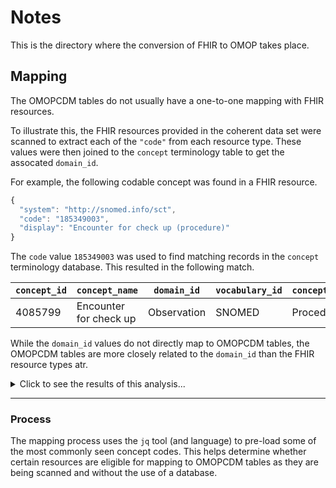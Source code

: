 # Notes

This is the directory where the conversion of FHIR to OMOP takes place.

## Mapping

The OMOPCDM tables do not usually have a one-to-one mapping with FHIR
resources.

To illustrate this, the FHIR resources provided in the coherent data set
were scanned to extract each of the `"code"` from each resource type.
These values were then joined to the `concept` terminology table to get the
assocated `domain_id`.

For example, the following codable concept was found in a FHIR resource.

```js
{
  "system": "http://snomed.info/sct",
  "code": "185349003",
  "display": "Encounter for check up (procedure)"
}
```

The `code` value `185349003` was used to find matching records in the
`concept` terminology database.  This resulted in the following match.

| `concept_id` | `concept_name` | `domain_id` | `vocabulary_id` | `concept_class_id` | `standard_concept` | `concept_code` | `valid_start_date` | `valid_end_date` | `invalid_reason` |
| ---------- | ---------------------- | ----------- | ------------- | ---------------- | ---------------- | ------------ | ---------------- | -------------- | -------------- |
| 4085799    | Encounter for check up | Observation | SNOMED        | Procedure        | S                | 185349003    | 20020131         | 20991231       |                |

While the `domain_id` values do not directly map to OMOPCDM tables, the
OMOPCDM tables are more closely related to the `domain_id` than the FHIR
resource types atr.

<details><summary>Click to see the results of this analysis...</summary>

### Resource Type to `domain_id`

|   `fhir_resource_type`   | `resource_domains` | `total_concept_codes` |
| ------------------------ | ------------------ | --------------------- |
| AllergyIntolerance       | 1                | 106                 |
| CarePlan                 | 4                | 19950               |
| CareTeam                 | 3                | 33834               |
| Claim                    | 7                | 462871              |
| Condition                | 2                | 15956               |
| Device                   | 1                | 416                 |
| DiagnosticReport         | 3                | 632990              |
| DocumentReference        | 1                | 287892              |
| Encounter                | 4                | 181252              |
| ExplanationOfBenefit     | 11               | 3593275             |
| ImagingStudy             | 4                | 10688               |
| Immunization             | 7                | 37531               |
| Media                    | 1                | 1072                |
| Medication               | 2                | 1489                |
| MedicationAdministration | 2                | 1489                |
| MedicationRequest        | 3                | 214792              |
| Observation              | 6                | 1341652             |
| Patient                  | 7                | 10224               |
| PractitionerRole         | 1                | 2082                |
| Procedure                | 3                | 56092               |

<details><summary>Click to see the details...</summary>

|   `fhir_resource_type`   |    `domain_id`     | `total_concept_codes` |
| ------------------------ | ------------------ | --------------------- |
| AllergyIntolerance       | Observation        | 106                 |
| CarePlan                 | Procedure          | 9797                |
| CarePlan                 | Observation        | 8188                |
| CarePlan                 | Type Concept       | 1858                |
| CarePlan                 | Measurement        | 107                 |
| CareTeam                 | Observation        | 21760               |
| CareTeam                 | Provider           | 6135                |
| CareTeam                 | Condition          | 5939                |
| Claim                    | Observation        | 215779              |
| Claim                    | Procedure          | 203039              |
| Claim                    | Condition          | 27462               |
| Claim                    | Visit              | 12083               |
| Claim                    | Measurement        | 3247                |
| Claim                    | Payer              | 1092                |
| Claim                    | Provider           | 169                 |
| Condition                | Condition          | 14191               |
| Condition                | Observation        | 1765                |
| Device                   | Device             | 416                 |
| DiagnosticReport         | Note               | 575784              |
| DiagnosticReport         | Measurement        | 55964               |
| DiagnosticReport         | Observation        | 1242                |
| DocumentReference        | Note               | 287892              |
| Encounter                | Observation        | 90952               |
| Encounter                | Procedure          | 53746               |
| Encounter                | Condition          | 36142               |
| Encounter                | Visit              | 412                 |
| ExplanationOfBenefit     | Visit              | 758062              |
| ExplanationOfBenefit     | Observation        | 560611              |
| ExplanationOfBenefit     | Procedure          | 459488              |
| ExplanationOfBenefit     | Provider           | 455958              |
| ExplanationOfBenefit     | Payer              | 418108              |
| ExplanationOfBenefit     | Measurement        | 231141              |
| ExplanationOfBenefit     | Race               | 227895              |
| ExplanationOfBenefit     | Metadata           | 227895              |
| ExplanationOfBenefit     | Unit               | 227894              |
| ExplanationOfBenefit     | Condition          | 26222               |
| ExplanationOfBenefit     | Revenue Code       | 1                   |
| ImagingStudy             | Observation        | 5674                |
| ImagingStudy             | Spec Anatomic Site | 3752                |
| ImagingStudy             | Measurement        | 1179                |
| ImagingStudy             | Geography          | 83                  |
| Immunization             | Observation        | 12891               |
| Immunization             | Visit              | 12083               |
| Immunization             | Condition          | 10843               |
| Immunization             | Payer              | 1092                |
| Immunization             | Measurement        | 270                 |
| Immunization             | Procedure          | 183                 |
| Immunization             | Provider           | 169                 |
| Media                    | Procedure          | 1072                |
| Medication               | Drug               | 1350                |
| Medication               | Geography          | 139                 |
| MedicationAdministration | Drug               | 1350                |
| MedicationAdministration | Geography          | 139                 |
| MedicationRequest        | Drug               | 208051              |
| MedicationRequest        | Geography          | 6693                |
| MedicationRequest        | Observation        | 48                  |
| Observation              | Measurement        | 708992              |
| Observation              | Unit               | 570404              |
| Observation              | Observation        | 48964               |
| Observation              | Condition          | 8034                |
| Observation              | Meas Value         | 4071                |
| Observation              | Procedure          | 1187                |
| Patient                  | Measurement        | 3834                |
| Patient                  | Observation        | 2296                |
| Patient                  | Procedure          | 1278                |
| Patient                  | Drug               | 1278                |
| Patient                  | Gender             | 1018                |
| Patient                  | Visit              | 260                 |
| Patient                  | Unit               | 260                 |
| PractitionerRole         | Provider           | 2082                |
| Procedure                | Procedure          | 52172               |
| Procedure                | Measurement        | 2977                |
| Procedure                | Observation        | 943                 |

</details>

---
### `domain_id` to Resource Type

|    `domain_id`     | `resource_types` | `total_concept_codes` |
| ------------------ | -------------- | ------------------- |
| Condition          | 7              | 128833              |
| Device             | 1              | 416                 |
| Drug               | 4              | 212029              |
| Gender             | 1              | 1018                |
| Geography          | 4              | 7054                |
| Meas Value         | 1              | 4071                |
| Measurement        | 9              | 1007711             |
| Metadata           | 1              | 227895              |
| Note               | 2              | 863676              |
| Observation        | 14             | 971219              |
| Payer              | 3              | 420292              |
| Procedure          | 9              | 781962              |
| Provider           | 5              | 464513              |
| Race               | 1              | 227895              |
| Revenue Code       | 1              | 1                   |
| Spec Anatomic Site | 1              | 3752                |
| Type Concept       | 1              | 1858                |
| Unit               | 3              | 798558              |
| Visit              | 5              | 782900              |

<details><summary>Click to see the details...</summary>

|     domain_id      |    fhir_resource_type    | total_concept_codes |
| --- | --- | --- |
| Condition          | Encounter                | 36142               |
| Condition          | Claim                    | 27462               |
| Condition          | ExplanationOfBenefit     | 26222               |
| Condition          | Condition                | 14191               |
| Condition          | Immunization             | 10843               |
| Condition          | Observation              | 8034                |
| Condition          | CareTeam                 | 5939                |
| Device             | Device                   | 416                 |
| Drug               | MedicationRequest        | 208051              |
| Drug               | MedicationAdministration | 1350                |
| Drug               | Medication               | 1350                |
| Drug               | Patient                  | 1278                |
| Gender             | Patient                  | 1018                |
| Geography          | MedicationRequest        | 6693                |
| Geography          | MedicationAdministration | 139                 |
| Geography          | Medication               | 139                 |
| Geography          | ImagingStudy             | 83                  |
| Meas Value         | Observation              | 4071                |
| Measurement        | Observation              | 708992              |
| Measurement        | ExplanationOfBenefit     | 231141              |
| Measurement        | DiagnosticReport         | 55964               |
| Measurement        | Patient                  | 3834                |
| Measurement        | Claim                    | 3247                |
| Measurement        | Procedure                | 2977                |
| Measurement        | ImagingStudy             | 1179                |
| Measurement        | Immunization             | 270                 |
| Measurement        | CarePlan                 | 107                 |
| Metadata           | ExplanationOfBenefit     | 227895              |
| Note               | DiagnosticReport         | 575784              |
| Note               | DocumentReference        | 287892              |
| Observation        | ExplanationOfBenefit     | 560611              |
| Observation        | Claim                    | 215779              |
| Observation        | Encounter                | 90952               |
| Observation        | Observation              | 48964               |
| Observation        | CareTeam                 | 21760               |
| Observation        | Immunization             | 12891               |
| Observation        | CarePlan                 | 8188                |
| Observation        | ImagingStudy             | 5674                |
| Observation        | Patient                  | 2296                |
| Observation        | Condition                | 1765                |
| Observation        | DiagnosticReport         | 1242                |
| Observation        | Procedure                | 943                 |
| Observation        | AllergyIntolerance       | 106                 |
| Observation        | MedicationRequest        | 48                  |
| Payer              | ExplanationOfBenefit     | 418108              |
| Payer              | Immunization             | 1092                |
| Payer              | Claim                    | 1092                |
| Procedure          | ExplanationOfBenefit     | 459488              |
| Procedure          | Claim                    | 203039              |
| Procedure          | Encounter                | 53746               |
| Procedure          | Procedure                | 52172               |
| Procedure          | CarePlan                 | 9797                |
| Procedure          | Patient                  | 1278                |
| Procedure          | Observation              | 1187                |
| Procedure          | Media                    | 1072                |
| Procedure          | Immunization             | 183                 |
| Provider           | ExplanationOfBenefit     | 455958              |
| Provider           | CareTeam                 | 6135                |
| Provider           | PractitionerRole         | 2082                |
| Provider           | Immunization             | 169                 |
| Provider           | Claim                    | 169                 |
| Race               | ExplanationOfBenefit     | 227895              |
| Revenue Code       | ExplanationOfBenefit     | 1                   |
| Spec Anatomic Site | ImagingStudy             | 3752                |
| Type Concept       | CarePlan                 | 1858                |
| Unit               | Observation              | 570404              |
| Unit               | ExplanationOfBenefit     | 227894              |
| Unit               | Patient                  | 260                 |
| Visit              | ExplanationOfBenefit     | 758062              |
| Visit              | Immunization             | 12083               |
| Visit              | Claim                    | 12083               |
| Visit              | Encounter                | 412                 |
| Visit              | Patient                  | 260                 |

</details>

---

</details>

---
### Process

The mapping process uses the `jq` tool (and language) to pre-load some of
the most commonly seen concept codes.  This helps determine whether certain
resources are eligible for mapping to OMOPCDM tables as they are being
scanned and without the use of a database.

